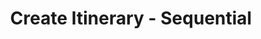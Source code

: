 ---
title: Create Itinerary - Sequential
api:
  file: __TravClan Hotels Partner APIs.postman_collection.json
  operationId: post_api-v2-hotels-itineraries
hidden: false
---